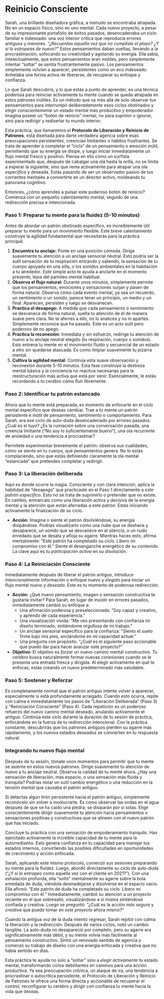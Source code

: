 # Reinicio Consciente

Sarah, una brillante diseñadora gráfica, a menudo se encontraba atrapada. No en un espacio físico, sino en uno mental. Cada nuevo proyecto, a pesar de su impresionante portafolio de éxitos pasados, desencadenaba un ciclo familiar e indeseado: una voz interior crítica que reproducía errores antiguos y menores. *“¿Recuerdas aquella vez que no cumpliste el plazo? ¿Y si lo estropeas de nuevo?”* Estos pensamientos daban vueltas, llevando a la procrastinación, sofocando su creatividad y agotando su energía. Ella sabía, intelectualmente, que estos pensamientos eran inútiles, pero simplemente intentar “soltar” se sentía frustrantemente pasivo. Los pensamientos simplemente volvían a aparecer, persistentes como un eco indeseado. Anhelaba una forma activa de liberarse, de recuperar su enfoque y confianza.

Lo que Sarah descubrió, y lo que estás a punto de aprender, es una técnica poderosa para reiniciar activamente tu mente cuando se queda atrapada en estos patrones inútiles. Es un método que va más allá de solo observar tus pensamientos para *interrumpir deliberadamente* esos ciclos obstinados y *elegir conscientemente* un estado mental más productivo y empoderador. Imagina poseer un “botón de reinicio” mental, no para suprimir o ignorar, sino para redirigir y rediseñar tu mundo interior.

Esta práctica, que llamaremos el **Protocolo de Liberación y Reinicio de Patrones**, está diseñada para darte verdadera agencia sobre esas preocupaciones persistentes, creencias limitantes o hábitos frustrantes. Se trata de aprender a completar el “ciclo” de un pensamiento o emoción inútil, permitiendo que su energía se disipe, y luego iniciar inmediatamente un flujo mental fresco y positivo. Piensa en ello como un surfista experimentado que, después de cabalgar una ola hasta la orilla, no se limita a esperar la siguiente, sino que rema activamente para atrapar una ola *específica* y deseada. Estás pasando de ser un observador pasivo de tus corrientes mentales a convertirte en un director activo, moldeando tu panorama cognitivo.

Entonces, ¿cómo aprendes a pulsar este poderoso botón de reinicio? Comienza con un pequeño calentamiento mental, seguido de una redirección precisa e intencionada.

### Paso 1: Preparar tu mente para la fluidez (5-10 minutos)

Antes de abordar un patrón obstinado específico, es increíblemente útil preparar tu mente para un movimiento flexible. Este breve calentamiento construye la agilidad fundamental que necesitarás para la práctica principal.

1.  **Encuentra tu anclaje:** Ponte en una posición cómoda. Dirige suavemente tu atención a un anclaje sensorial neutral. Esto podría ser la sutil sensación de tu respiración entrando y saliendo, la sensación de tu cuerpo apoyado en una silla, o los sonidos ambientales en la habitación a tu alrededor. Este simple acto te ayuda a anclarte en el momento presente, lejos del parloteo mental habitual.
2.  **Observa el flujo natural:** Durante unos minutos, simplemente permite que los pensamientos, emociones y sensaciones surjan y pasen de forma natural. Observa cómo cada evento mental, ya sea un recuerdo, un sentimiento o un sonido, parece tener un principio, un medio y un final. Aparecen, persisten y luego se desvanecen.
3.  **Practica el desapego:** A medida que cada pensamiento o sentimiento se desvanece de forma natural, suelta tu atención de él de manera suave pero clara. No te aferres a ello, no lo analices y no lo apartes. Simplemente reconoce que ha pasado. Este es un acto sutil pero poderoso de no apego.
4.  **Practica la reconexión:** Inmediata y sin esfuerzo, redirige tu atención de nuevo a tu anclaje neutral elegido (tu respiración, cuerpo o sonidos). Esto entrena tu mente en el movimiento fluido y secuencial de un estado a otro sin quedarse atascada. Es como limpiar suavemente tu pizarra mental.
5.  **Cultiva la agilidad mental:** Continúa esta suave observación y reconexión durante 5-10 minutos. Esta fase construye la destreza mental básica y la conciencia no reactiva necesarias para la reestructuración más activa que está por venir. Esencialmente, le estás recordando a tu cerebro cómo fluir libremente.

### Paso 2: Identificar tu patrón estancado

Ahora que tu mente está preparada, es momento de enfocarte en el ciclo mental específico que deseas cambiar. Trae a tu mente *un* patrón persistente e inútil de pensamiento, sentimiento o comportamiento. Para Sarah, era ese ciclo de auto-duda desencadenado por errores pasados. ¿Cuál es el tuyo? ¿Es la rumiación sobre una conversación pasada, una creencia limitante (“No soy lo suficientemente bueno”), una ola recurrente de ansiedad o una tendencia a procrastinar?

Permítete experimentar brevemente el patrón: observa sus cualidades, cómo se siente en tu cuerpo, qué pensamientos genera. No lo estás complaciendo, sino que estás definiendo claramente la ola mental “estancada” que pretendes completar y redirigir.

### Paso 3: La liberación deliberada

Aquí es donde ocurre la magia. Consciente y con clara intención, aplica la habilidad de “desapego” que practicaste en el Paso 1 directamente a *este patrón específico*. Esto no se trata de suprimirlo o pretender que no existe. En cambio, enmárcalo como una liberación activa y decisiva de la energía mental y la atención que están aferradas a este patrón. Estás iniciando activamente la finalización de su ciclo.

*   **Acción:** Imagina o siente el patrón disolviéndose, su energía disipándose. Podrías visualizarlo como una nube que se deshace y desaparece, un sonido que se desvanece en el silencio, o un nudo enredado que se desata y afloja su agarre. Mientras haces esto, afirma mentalmente: “Este patrón ha completado su ciclo. Libero mi compromiso con él.” Siente el desenganche energético de su contenido. La clave aquí es tu *participación activa* en su disolución.

### Paso 4: La Reiniciación Consciente

Inmediatamente después de liberar el patrón antiguo, introduce *intencionalmente* información o enfoque nuevo y *elegido* para iniciar un flujo mental *nuevo y deseado*. Este es tu momento de poderosa redirección.

*   **Acción:** ¿Qué nuevo pensamiento, imagen o sensación constructiva te gustaría invitar? Para Sarah, en lugar de insistir en errores pasados, inmediatamente cambió su enfoque a:
    *   Una afirmación poderosa y preseleccionada: “Soy capaz y creativo, y aprendo de cada experiencia.”
    *   Una visualización vívida: “Me veo presentando con confianza mi diseño terminado, sintiéndome orgullosa de mi trabajo.”
    *   Un anclaje sensorial específico para la confianza: “Siento el suelo firme bajo mis pies, anclándome en mi capacidad actual.”
    *   Una pregunta con propósito: “¿Cuál es el siguiente paso accionable que puedo dar para hacer avanzar este proyecto?”
*   **Objetivo:** El objetivo es *forzar* un nuevo camino mental constructivo. Tu cerebro busca naturalmente formar nuevas conexiones cuando se le presenta una entrada fresca y dirigida. Al elegir activamente en qué te enfocas, estás creando un nuevo predeterminado más saludable.

### Paso 5: Sostener y Reforzar

Es completamente normal que el patrón antiguo intente volver a aparecer, especialmente si está profundamente arraigado. Cuando esto ocurra, repite con calma e inmediatamente los pasos de “Liberación Deliberada” (Paso 3) y “Reiniciación Consciente” (Paso 4). Cada repetición es un poderoso refuerzo del nuevo camino mental deseado, anulando activamente el antiguo. Continúa este ciclo durante la duración de tu sesión de práctica, enfocándote en la fuerza de tu redirección intencional. Con la práctica constante, descubrirás que los patrones antiguos pierden su agarre más rápidamente, y los nuevos estados deseados se convierten en tu respuesta natural.

### Integrando tu nuevo flujo mental

Después de tu sesión, tómate unos momentos para permitir que tu mente se asiente en estos nuevos patrones. Dirige suavemente tu atención de nuevo a tu anclaje neutral. Observa la calidad de tu mente ahora. ¿Hay una sensación de liberación, más espacio, o una sensación más fluida y tranquila? Podrías notar un sutil cambio energético o una reducción en la tensión mental que causaba el patrón antiguo.

Si detectas algún tirón persistente hacia el patrón antiguo, simplemente reconócelo sin volver a involucrarte. Es como observar las ondas en el agua después de que se ha caído una piedra; se disiparán por sí solas. Elige conscientemente dirigir suavemente tu atención hacia pensamientos o sensaciones positivas y constructivas que se alineen con el nuevo patrón que has iniciado.

Concluye tu práctica con una sensación de empoderamiento tranquilo. Has ejercitado activamente la increíble capacidad de tu mente para la autorrediseño. Esto genera confianza en tu capacidad para manejar tus estados internos, convirtiendo las posibles dificultades en oportunidades de crecimiento y acción enfocada.

Sarah, aplicando este mismo protocolo, comenzó sus sesiones preparando su mente para la fluidez. Luego, abordó directamente su ciclo de auto-duda (“¿Y si lo estropeo como aquella vez con el cliente en 2021?”). Con una exhalación profunda, ella “soltó” mentalmente su agarre sobre la bola enredada de duda, viéndola desmadejarse y disolverse en el espacio vacío. Ella afirmó: “Este patrón de duda ha completado su ciclo. Libero mi compromiso con él.” Inmediatamente, cambió su atención a un proyecto reciente en el que sobresalió, visualizándose a sí misma sintiéndose confiada y creativa. Luego se preguntó: “¿Cuál es la acción *más segura* y *creativa* que puedo tomar en *este proyecto* ahora mismo?”

Cuando la antigua voz de la duda intentó regresar, Sarah repitió con calma la liberación y la redirección. Después de varios ciclos, notó un cambio tangible. La auto-duda no desapareció por completo, pero su agarre era significativamente más débil, y su mente volvía más fácilmente al pensamiento constructivo. Sintió un renovado sentido de agencia y comenzó su trabajo de diseño con una energía enfocada y creativa que no había sentido en días.

Esta práctica te ayuda no solo a “soltar” sino a *elegir activamente* tu estado mental, transformando ciclos debilitantes en caminos para una acción productiva. Ya sea preocupación crónica, un ataque de ira, una tendencia a procrastinar o autocrítica persistente, el Protocolo de Liberación y Reinicio de Patrones te ofrece una forma directa y accionable de recuperar el control, reconfigurar tu cerebro y dirigir con confianza tu mente hacia la vida que deseas.
